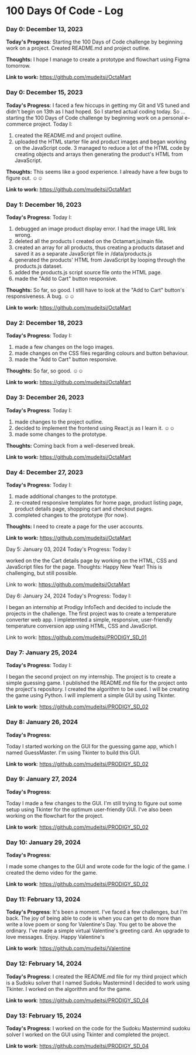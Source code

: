 # 100 Days Of Code - Log

### Day 0: December 13, 2023


**Today's Progress**: Starting the 100 Days of Code challenge by beginning work on a project. Created README.md and project outline.

**Thoughts:** I hope I manage to create a prototype and flowchart using Figma tomorrow.

**Link to work:** https://github.com/mudeitsi/OctaMart


### Day 0: December 15, 2023


**Today's Progress**: I faced a few hiccups in getting my Git and VS tuned and didn't begin on 13th as I had hoped. So I started actual coding today. So ... starting the 100 Days of Code challenge by beginning work on a personal e-commerce project. Today I:
1. created the README.md and project outline. 
2. uploaded the HTML starter file and product images and began working on the JavaScript code.
3 managed to reduce a lot of the HTML code by creating objects and arrays then generating the product's HTML from JavaScript.

**Thoughts:** This seems like a good experience. I already have a few bugs to figure out. ☺️☺️

**Link to work:** https://github.com/mudeitsi/OctaMart

### Day 1: December 16, 2023


**Today's Progress**: Today I:
1. debugged an image product display error. I had the image URL link wrong. 
2. deleted all the products I created on the Octamart.js/main file.
3. created an array for all products, thus creating a products dataset and saved it as a separate JavaScript file in /data/products.js
4. generated the products' HTML from JavaScript by looping through the products.js dataset.
5. added the products.js script source file onto the HTML page.
6. made the "Add to Cart" button responsive.

**Thoughts:** So far, so good. I still have to look at the "Add to Cart" button's responsiveness. A bug. ☺️☺️

**Link to work:** https://github.com/mudeitsi/OctaMart


### Day 2: December 18, 2023


**Today's Progress**: Today I:
1. made a few changes on the logo images. 
2. made changes on the CSS files regarding colours and button behaviour. 
6. made the "Add to Cart" button responsive.

**Thoughts:** So far, so good. ☺️☺️

**Link to work:** https://github.com/mudeitsi/OctaMart

### Day 3: December 26, 2023


**Today's Progress**: Today I:
1. made changes to the project outline.
2. decided to implement the frontend using React.js as I learn it. ☺️☺️
6. made some changes to the prototype.

**Thoughts:** Coming back from a well-deserved break.

**Link to work:** https://github.com/mudeitsi/OctaMart

### Day 4: December 27, 2023


**Today's Progress**: Today I:
1. made additional changes to the prototype.
2. re-created responsive templates for home page, product listing page, product details page, shopping cart and checkout pages.
6. completed changes to the prototype (for now}.

**Thoughts:** I need to create a page for the user accounts.

**Link to work:** https://github.com/mudeitsi/OctaMart

Day 5: January 03, 2024
Today's Progress: Today I:

worked on the the Cart details page by working on the HTML, CSS and JavaScript files for the page.
Thoughts: Happy New Year! This is challenging, but still possible.

Link to work: https://github.com/mudeitsi/OctaMart

Day 6: January 24, 2024
Today's Progress: Today I:

I began an internship at Prodigy InfoTech and decided to include the projects in the challenge. 
The first project was to create a temperature converter web app.
I impletemted a simple, responsive, user-friendly temperature conversion app using HTML, CSS and JavaScript.

Link to work: https://github.com/mudeitsi/PRODIGY_SD_01

### Day 7: January 25, 2024

**Today's Progress**: Today I:

I began the second project on my internship. The project is to create a simple guessing game.
I published the README.md file for the project onto the project's repository. 
I created the algorithm to be used.
I will be creating the game using Python. I will implement a simple GUI by using Tkinter.

**Link to work**: https://github.com/mudeitsi/PRODIGY_SD_02

### Day 8: January 26, 2024

**Today's Progress**: 

Today I started working on the GUI for the guessing game app, which I named GuessMaster. I'm using Tkinter to build this GUI.


**Link to work**: https://github.com/mudeitsi/PRODIGY_SD_02

### Day 9: January 27, 2024

**Today's Progress**: 

Today I made a few changes to the GUI. I'm still trying to figure out some setup using Tkinter for the optimum user-friendly GUI. I've also been working on the flowchart for the project.


**Link to work**: https://github.com/mudeitsi/PRODIGY_SD_02

### Day 10: January 29, 2024

**Today's Progress**: 

I made some changes to the GUI  and wrote code for the logic of the game. 
I created the demo video for the game.

**Link to work**: https://github.com/mudeitsi/PRODIGY_SD_02

### Day 11: February 13, 2024

**Today's Progress**: 
It's been a moment. I've faced a few challenges, but I'm back.
The joy of being able to code is when you can get to do more than write a love poem or song for Valentine's Day. You get to be above the ordinary. I've made a simple virtual Valentine's greeting card. An upgrade to love messages.
Enjoy. Happy Valentine's

**Link to work**: https://github.com/mudeitsi/Valentine

### Day 12: February 14, 2024

**Today's Progress**: 
I created the README.md file for my third project which is a Sudoku solver that I named Sudoku Mastermind
I decided to work using Tkinter. 
I worked on the algorithm and for the game. 

**Link to work**: https://github.com/mudeitsi/PRODIGY_SD_04

### Day 13: February 15, 2024

**Today's Progress**: 
I worked on the code for the Sudoku Mastermind sudoku solver
I worked on the GUI using Tkinter and completed the project.


**Link to work**: https://github.com/mudeitsi/PRODIGY_SD_04






